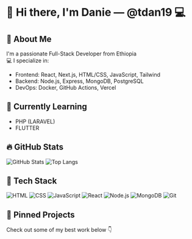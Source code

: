 # 👋 Hi there, I'm Danie — @tdan19  💻

## 🚀 About Me
I'm a passionate Full-Stack Developer from Ethiopia  
💻 I specialize in:
- Frontend: React, Next.js, HTML/CSS, JavaScript, Tailwind
- Backend: Node.js, Express, MongoDB, PostgreSQL
- DevOps: Docker, GitHub Actions, Vercel

## 🌱 Currently Learning
- PHP (LARAVEL)
- FLUTTER
  



## 🔥 GitHub Stats
![GitHub Stats](https://github-readme-stats.vercel.app/api?username=tdan19&show_icons=true&theme=radical)
![Top Langs](https://github-readme-stats.vercel.app/api/top-langs/?username=tdan19&layout=compact&theme=radical)

## 🧰 Tech Stack
![HTML](https://img.shields.io/badge/-HTML5-E34F26?style=flat&logo=html5&logoColor=white)
![CSS](https://img.shields.io/badge/-CSS3-1572B6?style=flat&logo=css3)
![JavaScript](https://img.shields.io/badge/-JavaScript-F7DF1E?style=flat&logo=javascript&logoColor=black)
![React](https://img.shields.io/badge/-React-61DAFB?style=flat&logo=react)
![Node.js](https://img.shields.io/badge/-Node.js-339933?style=flat&logo=node.js)
![MongoDB](https://img.shields.io/badge/-MongoDB-47A248?style=flat&logo=mongodb)
![Git](https://img.shields.io/badge/-Git-F05032?style=flat&logo=git)

## 📌 Pinned Projects
Check out some of my best work below 👇



<!--
**tdan19/tdan19** is a ✨ _special_ ✨ repository because its `README.md` (this file) appears on your GitHub profile.

Here are some ideas to get you started:

- 🔭 I’m currently working on ...
- 🌱 I’m currently learning ...
- 👯 I’m looking to collaborate on ...
- 🤔 I’m looking for help with ...
- 💬 Ask me about ...
- 📫 How to reach me: ...
- 😄 Pronouns: ...
- ⚡ Fun fact: ...
-->
